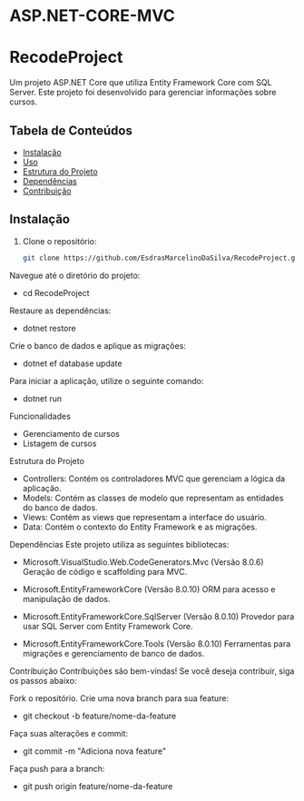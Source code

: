 # ASP.NET-CORE-MVC

# RecodeProject

Um projeto ASP.NET Core que utiliza Entity Framework Core com SQL Server. Este projeto foi desenvolvido para gerenciar informações sobre cursos.

## Tabela de Conteúdos

- [Instalação](#instalação)
- [Uso](#uso)
- [Estrutura do Projeto](#estrutura-do-projeto)
- [Dependências](#dependências)
- [Contribuição](#contribuição)


## Instalação

1. Clone o repositório:
   ```bash
   git clone https://github.com/EsdrasMarcelinoDaSilva/RecodeProject.git

Navegue até o diretório do projeto:
- cd RecodeProject

Restaure as dependências:
- dotnet restore

Crie o banco de dados e aplique as migrações:
- dotnet ef database update

Para iniciar a aplicação, utilize o seguinte comando:
- dotnet run

Funcionalidades
- Gerenciamento de cursos
- Listagem de cursos 

Estrutura do Projeto
- Controllers: Contém os controladores MVC que gerenciam a lógica da aplicação.
- Models: Contém as classes de modelo que representam as entidades do banco de dados.
- Views: Contém as views que representam a interface do usuário.
- Data: Contém o contexto do Entity Framework e as migrações.

Dependências
Este projeto utiliza as seguintes bibliotecas:

- Microsoft.VisualStudio.Web.CodeGenerators.Mvc (Versão 8.0.6)
Geração de código e scaffolding para MVC.

- Microsoft.EntityFrameworkCore (Versão 8.0.10)
ORM para acesso e manipulação de dados.

- Microsoft.EntityFrameworkCore.SqlServer (Versão 8.0.10)
Provedor para usar SQL Server com Entity Framework Core.

- Microsoft.EntityFrameworkCore.Tools (Versão 8.0.10)
Ferramentas para migrações e gerenciamento de banco de dados.

Contribuição
Contribuições são bem-vindas! Se você deseja contribuir, siga os passos abaixo:

Fork o repositório.
Crie uma nova branch para sua feature:
- git checkout -b feature/nome-da-feature

Faça suas alterações e commit:
- git commit -m "Adiciona nova feature"

Faça push para a branch:
- git push origin feature/nome-da-feature
